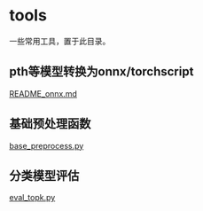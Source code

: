 # tools
一些常用工具，置于此目录。

## pth等模型转换为onnx/torchscript

[README_onnx.md](./README_onnx.md)

## 基础预处理函数

[base_preprocess.py](./base_preprocess.py)

## 分类模型评估

[eval_topk.py](./eval_topk.py)


